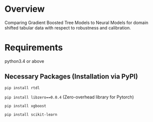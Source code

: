 # Overview
Comparing Gradient Boosted Tree Models to Neural Models for domain shifted tabular data with respect to robustness and calibration.

# Requirements

python3.4 or above

## Necessary Packages (Installation via PyPI)

`pip install rtdl`

`pip install libzero==0.0.4` (Zero-overhead library for Pytorch) 

`pip install xgboost`

`pip install scikit-learn`


